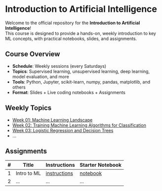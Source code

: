 # Introduction to Artificial Intelligence

Welcome to the official repository for the **Introduction to Artificial Intelligence**!  
This course is designed to provide a hands-on, weekly introduction to key ML concepts, with practical notebooks, slides, and assignments.

## Course Overview

- **Schedule**: Weekly sessions  (every Saturdays) 
- **Topics**: Supervised learning, unsupervised learning, deep learning, model evaluation, and more  
- **Tools**: Python, Jupyter, scikit-learn, numpy, pandas, matplotlib, and others  
- **Format**: Slides + Live coding notebooks + Assignments

## Weekly Topics

- [Week 01: Machine Learning Landscape](lectures/w01_ml_landscape/)
- [Week 02: Training Machine Learning Algorithms for Classification](lectures/w02_simple_ml_classification/)
- [Week 03: Logistic Regression and Decision Trees](lectures/w03_logistic_and_trees/)
- ...

## Assignments

| # | Title                | Instructions                      | Starter Notebook                   |
|---|----------------------|-----------------------------------|------------------------------------|
| 1 | Intro to ML          | [instructions](assignments/hw01_style_transfer/hw01_instructions.md) | [notebook](assignments/hw01_style_transfer/hw01_starter.ipynb) |
| 2 | ...    | ...                                | ...        |
